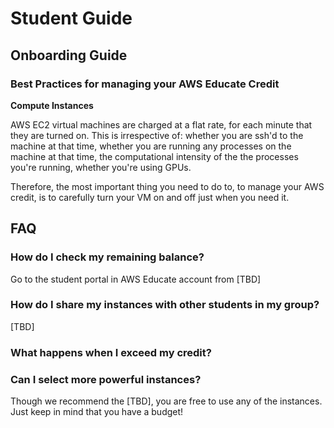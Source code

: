 # Student Guide

## Onboarding Guide

### Best Practices for managing your AWS Educate Credit

**Compute Instances**

AWS EC2 virtual machines are charged at a flat rate, for each minute that they are turned on. This is irrespective of: whether you are ssh'd to the machine at that time, whether you are running any processes on the machine at that time, the computational intensity of the the processes you're running, whether you're using GPUs.

Therefore, the most important thing you need to do to, to manage your AWS credit, is to carefully turn your VM on and off just when you need it.

## FAQ

### How do I check my remaining balance?
Go to the student portal in AWS Educate account from [TBD]

### How do I share my instances with other students in my group?
[TBD]

### What happens when I exceed my credit?

### Can I select more powerful instances?
Though we recommend the [TBD], you are free to use any of the instances. Just keep in mind that you have a budget!

